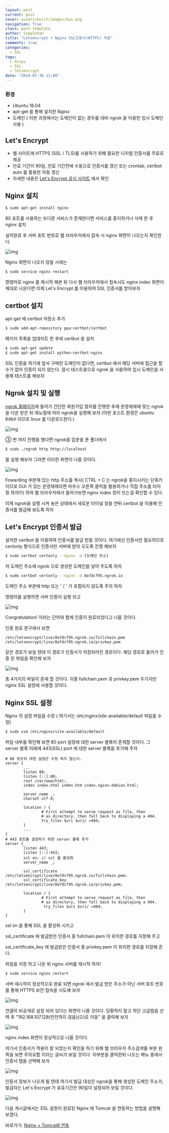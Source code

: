 ```yaml
---
layout: post
current: post
cover: assets/built/images/bus.png
navigation: True
class: post-template
author: Simplehan
title: "Letsencrypt + Nginx SSL인증서(HTTPS) 적용"
comments: true
categories:
  - SSL
tags:
  - https
  - SSL
  - letsencrypt
date: "2019-07-30 11:00"
---
```

### 환경

- Ubuntu 18.04
- apt-get 을 통해 설치한 Nginx
- 도메인 ( 이번 과정에서는 도메인이 없는 경우를 대비 ngrok 을 이용한 임시 도메인 사용 )

## Let's Encrypt

- 웹 사이트에 HTTPS (SSL / TLS)를 사용하기 위해 필요한 디지털 인증서를 무료로 제공
- 만료 기간이 90일, 만료 기간전에 수동으로 인증서를 갱신 또는 crontab, certbot auto 를 활용한 자동 갱신
- 자세한 내용은  [ Let's Encrypt 공식 사이트](https://letsencrypt.org/about/) 에서 확인

## Nginx 설치

~~~bash
$ sudo apt-get install nginx
~~~

80 포트를 사용하는 또다른 서비스가 존재한다면 서비스를 중지하거나 삭제 한 후 nginx 설치

설치완료 후 서버  포트 번호로 웹 브라우저에서 접속 시 nginx 화면이 나오는지 확인한다. 

![img](\assets\built\images\letsencrypt\start-nginx.jpg)

Nginx 화면이 나오지 않을 시에는

~~~bash
$ sudo service nginx restart
~~~

명령어로 nginx 를 재시작 해본 뒤 다시 웹 브라우저에서 접속시도 nginx index 화면이 제대로 나온다면 이제 Let's Encrypt 를 이용하여 SSL 인증서를 받아보자

## certbot  설치

apt-get 에 certbot 저장소 추가

~~~bash
$ sudo add-apt-repository ppa:certbot/certbot
~~~

패키지 목록을 업데이트 한 후에 certbot 을 설치

~~~bash
$ sudo apt-get update
$ sudo apt-get install python-certbot-nginx
~~~



SSL 인증을 하기에 앞서 구매한 도메인이 없다면, certbot 에서 해당 서버에 접근을 할 수가 없어 인증이 되지 않는다. 잠시 테스트용으로 ngrok 을 사용하여 임시 도메인을 사용해 테스트를 해보자

## Ngrok 설치 및 실행 

 [ngrok 홈페이지](https://dashboard.ngrok.com/get-started)에 들어가 간단한 회원가입 절차를 진행한 후에 운영체제에 맞는 ngrok 을 다운 받은 뒤 매뉴얼에 따라 ngrok을 실행해 보자 (이번 포스트 환경은 ubuntu 64bit 이므로 linux 를 다운로드한다.) 

![img](\assets\built\images\letsencrypt\download-ngrok.jpg)

③ 번 까지 진행을 했다면 ngrok을 압춘을 푼 폴더에서 

~~~bash
$ sudo ./ngrok http http://localhost
~~~

를 실행 해보자 그러면 이러한 화면이 나올 것이다. 

![img](\assets\built\images\letsencrypt\exec-ngrok.jpg)

Fowarding 부분에 있는 http 주소를 복사( CTRL + C 는 ngrok을 중지시키는 단축키이므로 GUI 가 있는 운영체제라면 마우스 오른쪽 클릭을 활용하거나 직접 주소를 타이핑 하자!!!) 하여 웹 브라우저에서 들어가보면 nginx index 창이 뜨는걸 확인할 수 있다. 

이제 ngrok을 실행 시켜 놓은 상태에서 새로운 터미널 창을 연뒤 certbot 을 이용해 인증서를 발급해 보도록 하자

## Let's Encrypt 인증서 발급

설치한 certbot 을 이용하여 인증서를 발급 받을 것이다. 여기에선 인증서만 필요하므로 certonly 형식으로 인증서만 서버에 받아 오도록 진행 해보자

~~~bash
$ sudo certbot certonly --nginx -d [도메인 주소]
~~~

저 도메인 주소에 ngrok 으로 생성한 도메인을 넣어 주도록 하자 

~~~bash
$ sudo certbot certonly --nginx -d 8e7dcf95.ngrok.io
~~~

도메인 주소 부분에 http 또는 ' / ' 가 포함되지 않도록 주의 하자

명령어를 실행하면 서버 인증이 실행 되고 

![img](\assets\built\images\letsencrypt\ssl-certbot.jpg)

Congratulation! 이라는 단어와 함께 인증이 완료되었다고 나올 것이다. 

인증 완료 문구에서 보면 

~~~shell
/etc/letsencrypt/live/8e7dcf95.ngrok.io/fullchain.pem
/etc/letsencrypt/live/8e7dcf95.ngrok.io/privkey.pem
~~~

같은 경로가 보일 텐데 이 경로가 인증서가 저장되어진 경로이다. 해당 경로로 들어가 인증 된 파일을 확인해 보자

![img](\assets\built\images\letsencrypt\certfile.jpg)

총 4가지의 파일이 존재 할 것이다. 이중 fullchain.pem 과 privkey.pem 두가지만 nginx SSL 설정에 사용할 것이다. 

## Nginx SSL 설정

Nginx 의 설정 파일을 수정 ( 여기서는 /etc/nginx/site-available/default 파일을 수정)

~~~bash
$ sudo vim /etc/nginx/site-available/default
~~~

파일 내부를 확인해 보면 80 port 설정에 대한 server 블록이 존재할 것이다. 그 server 블록 아래에 443(SSL) port 에 대한 server 블록을 추가해 주자 

~~~shell
# 80 포트의 대한 설정은 수정 하지 않는다. 
server {
	    ...
        listen 80;
        listen [::]:80;
        root /var/www/html;
        index index.html index.htm index.nginx-debian.html;

        server_name _;
        charset utf-8;

        location / {
                # First attempt to serve request as file, then
                # as directory, then fall back to displaying a 404.
                try_files $uri $uri/ =404;
        }
        ...
}
# 443 포트를 설정하기 위한 server 블록 추가
server {
        listen 443;
        listen [::]:443;
        ssl on; // ssl 을 활성화
        server_name _;

        ssl_certificate /etc/letsencrypt/live/8e7dcf95.ngrok.io/fullchain.pem;
        ssl_certificate_key /etc/letsencrypt/live/8e7dcf95.ngrok.io/privkey.pem;

        location / {
                # First attempt to serve request as file, then
                # as directory, then fall back to displaying a 404.
                 try_files $uri $uri/ =404;             
        }
}
~~~

ssl on 을 통해 SSL 을 활성화 시키고 

ssl_certificate 에 발급받은 인증서 중 fullchain.pem 이 위치한 경로를 지정해 주고 

ssl_certificate_key 에 발급받은 인증서 중 privkey.pem 이 위치한 경로를 지정해 준다.

파일을 저장 하고 나온 뒤 nginx 서버를 재시작 하자!

~~~bash
$ sudo service nginx restart
~~~

서버 재시작이 정상적으로 완료 되면 ngrok 에서 발급 받은 주소가 아닌 서버 포트 번호를 통해 HTTPS 보안 접속을 시도해 보자 

![img](\assets\built\images\letsencrypt\connect-https-port.jpg)

연결이 비공개로 설정 되어 있다는 화면이 나올 것이다. 당황하지 말고 하단 고급탭을 선택 후 "192.168.107.128(안전하지 않음)(으)로 이동" 을 클릭해 보자 

![img](\assets\built\images\letsencrypt\connect-https-port-result.jpg)

nginx index 화면이 정상적으로 나올 것이다. 

여기서 인증서가 적용이 잘 되었는지 확인을 하기 위해 웹 브라우저 주소검색줄 부분 왼쪽을 보면 주의요함 이라는 글씨가 보일 것이다. 이부분을 클릭한뒤 나오는 메뉴 중에서 인증서 탭을 선택해 보자 

![img](\assets\built\images\letsencrypt\check-cert.jpg)

인증서 정보가 나오게 될 텐데 여기서 발급 대상은 ngrok을 통해 생성한 도메인 주소가, 발급자는 Let's Encrypt 가 유효기간은 90일이 설정되어 보일 것이다. 

 ![img](\assets\built\images\letsencrypt\check-cert2.jpg)



다음 게시글에서는 SSL 설정이 완료된 Nginx 에 Tomcat 을 연동하는 방법을 설명해 보겠다.

바로가기: [Nginx + Tomcat8 연동](https://simplehanlab.github.io/ssl/ssl-nginx-tomcat/)